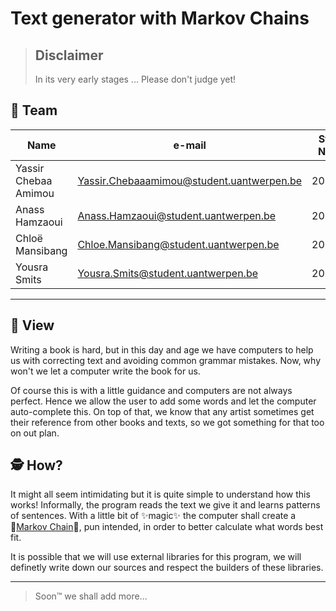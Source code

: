 # Text generator with Markov Chains

> ## Disclaimer
>
> In its very early stages ... Please don't judge yet!

## 👥 Team

|         Name          |                e-mail                     |       Student Number      |
|-----------------------|-------------------------------------------|---------------------------|
|  Yassir Chebaa Amimou | Yassir.Chebaaamimou@student.uantwerpen.be |         20173674          |
|  Anass Hamzaoui       | Anass.Hamzaoui@student.uantwerpen.be      |         20210294          |
| Chloë Mansibang       | Chloe.Mansibang@student.uantwerpen.be     |         20190723          |
|  Yousra Smits         | Yousra.Smits@student.uantwerpen.be        |         20201267          |
---

## 👀 View

Writing a book is hard, but in this day and age we have computers to help us with correcting text and avoiding common grammar mistakes. Now, why won't we let a computer write the book for us.

Of course this is with a little guidance and computers are not always perfect. Hence we allow the user to add some words and let the computer auto-complete this. On top of that, we know that any artist sometimes get their reference from other books and texts, so we got something for that too on out plan.

## 🕵️ How?

It might all seem intimidating but it is quite simple to understand how this works! Informally, the program reads the text we give it and learns patterns of sentences. With a little bit of ✨magic✨ the computer shall create a 🔗[Markov Chain](https://brilliant.org/wiki/markov-chains/)🔗, pun intended, in order to better calculate what words best fit.

It is possible that we will use external libraries for this program, we will definetly write down our sources and respect the builders of these libraries.

---
 > Soon™️ we shall add more... 
